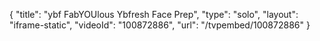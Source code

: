 {
    "title": "ybf FabYOUlous Ybfresh Face Prep",
    "type": "solo",
    "layout": "iframe-static",
    "videoId": "100872886",
    "url": "\/tvpembed\/100872886"
}